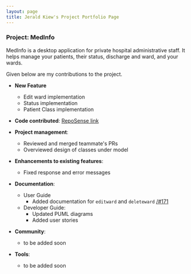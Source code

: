 ```yaml
---
layout: page
title: Jerald Kiew's Project Portfolio Page
---
```


### Project: MedInfo

MedInfo is a desktop application for private hospital administrative staff. It helps manage your patients, their status, discharge and ward, and your wards.

Given below are my contributions to the project.

- **New Feature**

  - Edit ward implementation
  - Status implementation
  - Patient Class implementation


- **Code contributed**: [RepoSense link](https://nus-cs2103-ay2223s2.github.io/tp-dashboard/?search=jeraldkiew&breakdown=true)

- **Project management**:

  - Reviewed and merged teammate's PRs
  - Overviewed design of classes under model

- **Enhancements to existing features**:

  - Fixed response and error messages

- **Documentation**:

  - User Guide
    - Added documentation for `editward` and `deleteward` [/#171]()
  - Developer Guide:
    - Updated PUML diagrams
    - Added user stories

- **Community**:

  - to be added soon

- **Tools**:
  - to be added soon
